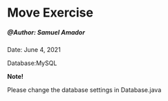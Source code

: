 # Move Exercise
<h5>@Author: Samuel Amador </h5>
<p>Date: June 4, 2021</p>

Database:MySQL

**Note!**

Please change the database settings in Database.java